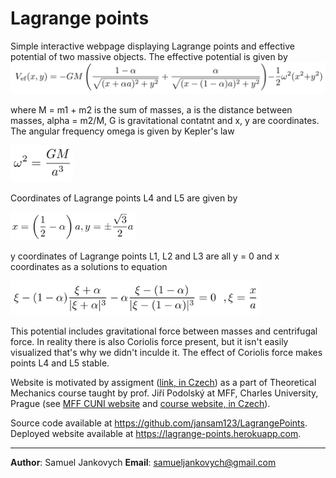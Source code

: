 # Lagrange points

Simple interactive webpage displaying Lagrange points and effective potential of two massive objects.
The effective potential is given by
<img src="./assets/images/Veff.jpg" width="700">

where M = m1 + m2 is the sum of masses, a is the distance between masses, alpha = m2/M, G is gravitational contatnt and x, y are coordinates.
The angular frequency omega is given by Kepler's law

<img src="./assets/images/kepler.jpg" width="100">

Coordinates of Lagrange points L4 and L5 are given by

<img src="./assets/images/Ly.jpg" width="200">

y coordinates of Lagrange points L1, L2 and L3 are all y = 0 and x coordinates as a solutions to equation

<img src="./assets/images/Lx.jpg" width="400">

This potential includes gravitational force between masses and centrifugal force.
In reality there is also Coriolis force present, but it isn't easily visualized that's why we didn't inculde it.
The effect of Coriolis force makes points L4 and L5 stable.

Website is motivated by assigment ([link, in Czech](assets/ukol.pdf)) as a part of Theoretical Mechanics course taught by prof. Jiří Podolský at MFF, Charles University, Prague (see [MFF CUNI website](https://www.mff.cuni.cz/en) and [course website, in Czech](http://utf.mff.cuni.cz/vyuka/OFY003/OFY003.htm)).

Source code available at https://github.com/jansam123/LagrangePoints.
Deployed website available at https://lagrange-points.herokuapp.com.

---

**Author**: Samuel Jankovych
**Email**: samueljankovych@gmail.com
